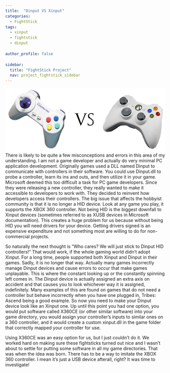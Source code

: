 ```yaml
---
title:  "Dinput VS Xinput"
categories:
  - FightStick
tags:
  - xinput
  - fightstick
  - dinput

author_profile: false

sidebar:
  title: "FightStick Project"
  nav: project_fightstick_sidebar
---
```

![Controller Fight](/assets/images/fightstick/dinputvsxinput.jpg)  
There is likely to be quite a few misconceptions and errors in this area of my understanding. I am not a game developer and actually do very minimal PC application development. Originally games used a DLL named Dinput to communicate with controllers in their software. You could use Dinput.dll to probe a controller, learn its ins and outs, and then utilize it in your game. Microsoft deemed this too difficult a task for PC game developers. Since they were releasing a new controller, they really wanted to make it accessible to developers to work with. They decided to reinvent how developers access their controllers. The big issue that affects the hobbyist community is that it is no longer a HID device. Look at any game you play, it supports the XBOX 360 controller. Not being HID is the biggest downfall to Xinput devices (sometimes referred to as XUSB devices in Microsoft documentation). This creates a huge problem for us because without being HID you will need drivers for your device. Getting drivers signed is an expensive expenditure and not something most are willing to do for non-commercial projects.

So naturally the next thought is “Who cares? We will just stick to Dinput HID controllers!” That would work, if the whole gaming world didn’t adopt Xinput. For a long time, people supported both Xinput and Dinput in their games. Sadly, it is no longer that way. Actually many games incorrectly manage Dinput devices and cause errors to occur that make games unplayable. This is where the constant looking up or the constantly spinning left comes in. The Dinput device is actually assigned an extra axis on accident and that causes you to look whichever way it is assigned, indefinitely. Many examples of this are found on games that do not need a controller but behave incorrectly when you have one plugged in, Tribes: Ascend being a good example. So now you need to make your Dinput device look like an Xinput one. Up until this point you had one option, you would put software called X360CE (or other similar software) into your game directory, you would assign your controller’s inputs to similar ones on a 360 controller, and it would create a custom xinput.dll in the game folder that correctly mapped your controller for use.

Using X360CE was an easy option for us, but I just couldn’t do it. We worked hard on making sure these fightsticks turned out nice and I wasn’t about to settle for putting some software in all my game directories. That was when the idea was born. There has to be a way to imitate the XBOX 360 controller. I mean it’s just a USB device afterall, right? It was time to investigate!
